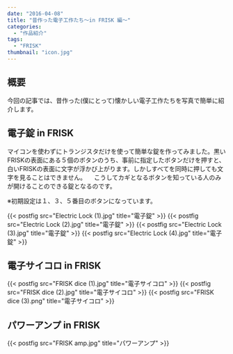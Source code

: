 ```yaml
---
date: "2016-04-08"
title: "昔作った電子工作たち～in FRISK 編～"
categories:
  - "作品紹介"
tags:
  - "FRISK"
thumbnail: "icon.jpg"
---
```


## 概要

今回の記事では、昔作った(僕にとって)懐かしい電子工作たちを写真で簡単に紹介します。
<!--more-->

## 電子錠 in FRISK

マイコンを使わずにトランジスタだけを使って簡単な錠を作ってみました。黒いFRISKの表面にある５個のボタンのうち、事前に指定したボタンだけを押すと、白いFRISKの表面に文字が浮かび上がります。しかしすべてを同時に押しても文字を見ることはできません。
　こうしてカギとなるボタンを知っている人のみが開けることのできる錠となるのです。

※初期設定は１、３、５番目のボタンになっています。

{{< postfig src="Electric Lock (1).jpg" title="電子錠" >}}
{{< postfig src="Electric Lock (2).jpg" title="電子錠" >}}
{{< postfig src="Electric Lock (3).jpg" title="電子錠" >}}
{{< postfig src="Electric Lock (4).jpg" title="電子錠" >}}

## 電子サイコロ in FRISK

{{< postfig src="FRISK dice (1).jpg" title="電子サイコロ" >}}
{{< postfig src="FRISK dice (2).jpg" title="電子サイコロ" >}}
{{< postfig src="FRISK dice (3).png" title="電子サイコロ" >}}

## パワーアンプ in FRISK

{{< postfig src="FRISK amp.jpg" title="パワーアンプ" >}}
